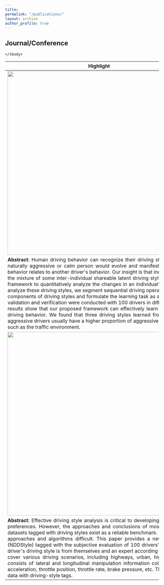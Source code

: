 ```yaml
---
title: 
permalink: "/publications/"
layout: archive
author_profile: true
---
```


## Journal/Conference
<table style="width:100%">
    <thead>
		<tr>
			<th width="20%">Highlight</th>
			<th width="15%">Authors</th>
			<th width="43%">Title</th>
			<th width="2%">Year</th>
			<th width="20%">Journal/Proceedings</th>
		</tr>
    </thead>
	<tbody>
  <tr id="wang2022trustworthy" class="entry">
          <td>
        <div class="polaroid">
          <img src="" width="600" class="research_img">
          <!-- <div class="container">
          Local Prior Sensitivity
          </div> -->
        </div>
      </td>
          <td><strong>C. Zhang</strong>,  W. Wang, et al.</td>
      <td>
        Inter-Individual Shareable Driving Style Analysis using CAN Signals with Latent Dirichlet Allocation<br>
                <p class="infolinks"> 
                  [<a href="javascript:toggleInfo('zhang2023shareable','abstract')">Abstract</a>]
              </p>
        </td>
      <td>2023</td>
      <td>IEEE Transactions on Intelligent Transportation Systems (Under review)</td>
  </tr>
  <tr id="abs_zhang2023shareable" class="abstract noshow">
      <td colspan="5"><div align="justify"> <b>Abstract</b>: Human driving behavior can recognize their driving style. Despite this, it remains pending (i) how the driving style of a naturally aggressive or calm person would evolve and manifest along their driving behavior and (ii) how one individual's driving behavior relates to another driver's behavior. Our insight is that individuals' driving behavior is a sequence of responses/executions to the mixture of some inter-individual shareable latent driving styles inherent in their minds. This paper presents a generic statistical framework to quantitatively analyze the changes in an individual's driving styles that are shareable among individuals.  To learn and analyze these driving styles, we segment sequential driving operations over a temporal space into a fixed granularity as the elemental components of driving styles and formulate the learning task as a topic-extraction problem with latent Dirichlet allocation (LDA). The validation and verification were conducted with 100 drivers in different driving settings, ranging from urban to highway. Experimental results show that our proposed framework can effectively learn the shareable driving styles and describe the dynamic process of driving behavior. We found that three driving styles learned from driving behavior are shared among individual drivers. Naturally aggressive drivers usually have a higher proportion of aggressiveness than other drivers, but they can be calmer according to factors such as the traffic environment. </div>
    </td>
  </tr>
  
  <tr id="zhang2023dataset" class="entry">
          <td>
        <div class="polaroid">
          <img src="../images/jiapeng.png" width="600" class="research_img">
        </div>
      </td>
          <td><strong>C. Zhang</strong>,  W. Wang, et al.</td>
      <td>
        100 Drivers, 2200 km: A Natural Dataset of Driving Styles toward Human-centered Intelligent Driving Systems <br>
                <p class="infolinks"> 
                  [<a href="javascript:toggleInfo('zhang2023dataset','abstract')">Abstract</a>]
              </p>
        </td>
      <td>2023</td>
      <td>2023 IEEE Intelligent Vehicles Symposium (under review)</td>
  </tr>
  <tr id="abs_zhang2023dataset" class="abstract noshow">
      <td colspan="5"><div align="justify"> <b>Abstract</b>: Effective driving style analysis is critical to developing human-centered intelligent driving systems that consider drivers' preferences. However, the approaches and conclusions of most related studies are diverse and inconsistent because no unified datasets tagged with driving styles exist as a reliable benchmark. The absence of explicit driving style labels makes verifying different approaches and algorithms difficult. This paper provides a new benchmark by constructing a Natural Dataset of Driving Style (NDDStyle) tagged with the subjective evaluation of 100 drivers' driving styles. In our dataset, the subjective quantification of each driver's driving style is from themselves and an expert according to the Likert-scale questionnaire. The testing routes are selected to cover various driving scenarios, including highways, urban, high-way ramps, and signalized traffic. The collected driving data consists of lateral and longitudinal manipulation information collected from CAN, including steering angle, steering speed, lateral acceleration, throttle position, throttle rate, brake pressure, etc. This driving-style dataset is the first to provide detailed manipulation data with driving-style tags.   </div>
    </td>
   </tr>
 
	</tbody>
</table>

